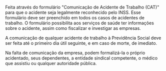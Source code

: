 Feita através do formulário "Comunicação de Acidente de Trabalho (CAT)" para que o acidente seja legalmente reconhecido pelo INSS. Esse formulário deve ser preenchido em todos os casos de acidentes de trabalho. O formulário possibilita aos serviços de saúde ter informações sobre o acidente, assim como fiscalizar e investigar as empresas.

A comunicação de qualquer acidente de trabalho à Previdência Social deve ser feita até o primeiro dia útil seguinte, e em caso de morte, de imediato.

Na falta de comunicação da empresa, podem formalizá-la o próprio acidentado, seus dependentes, a entidade sindical competente, o médico que assistiu ou qualquer autoridade pública.